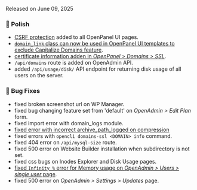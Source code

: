 Released on June 09, 2025

### 💅 Polish
- [CSRF protection](https://cheatsheetseries.owasp.org/cheatsheets/Cross-Site_Request_Forgery_Prevention_Cheat_Sheet.html) added to all OpenPanel UI pages.
- [`domain_link` class can now be used in OpenPanel UI templates to exclude Capitalize Domains feature](https://i.postimg.cc/XqYQrJxk/2025-06-06-13-06.png).
- [certificate information adden in *OpenPanel > Domains > SSL*](https://i.postimg.cc/gjZ3TNFw/2025-06-06-15-53.png).
- `/api/domains` route is added on OpenAdmin API.
- added `/api/usage/disk/` API endpoint for returning disk usage of all users on the server.

### 🐛 Bug Fixes
- fixed broken screenshot url on WP Manager.
- fixed bug changing feature set from 'default' on *OpenAdmin > Edit Plan* form.
- fixed import error with domain_logs module.
- [fixed error with incorrect archive_path_logged on compression](https://i.postimg.cc/wTGR8vNY/2025-06-06-13-27.png)
- fixed errors with `opencli domains-ssl <DOMAIN> info` command.
- fixed 404 error on `/api/mysql-size` route.
- fixed 500 error on Website Builder installation when subdirectory is not set.
- fixed css bugs on Inodes Explorer and Disk Usage pages.
- [fixed `Infinity %` error for Memory usage on *OpenAdmin > Users > single user* page](https://i.postimg.cc/LXxqzWbz/2025-06-08-18-06.png).
- fixed 500 error on *OpenAdmin > Settings > Updates* page.
